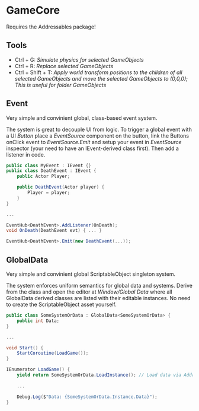 # GameCore

Requires the Addressables package!

## Tools
- Ctrl + G: _Simulate physics for selected GameObjects_
- Ctrl + R: _Replace selected GameObjects_
- Ctrl + Shift + T: _Apply world transform positions to the children of all selected GameObjects and move the selected GameObjects to (0,0,0); This is useful for folder GameObjects_

## Event
Very simple and convinient global, class-based event system.

The system is great to decouple UI from logic. To trigger a global event with a UI _Button_ place a _EventSource_ component on the button, link the Buttons onClick event to _EventSource.Emit_ and setup your event in _EventSource_ inspector (your need to have an IEvent-derived class first). Then add a listener in code.

```cs
public class MyEvent : IEvent {}
public class DeathEvent : IEvent {
    public Actor Player;

    public DeathEvent(Actor player) {
        Player = player;
    }
}

...

EventHub<DeathEvent>.AddListener(OnDeath);
void OnDeath(DeathEvent evt) { ... }

EventHub<DeathEvent>.Emit(new DeathEvent(...));
```

## GlobalData
Very simple and convinient global ScriptableObject singleton system.

The system enforces uniform semantics for global data and systems. Derive from the class and open the editor at _Window/Global Data_ where all GlobalData<T> derived classes are listed with their editable instances. No need to create the ScriptableObject asset yourself.


```cs
public class SomeSystemOrData : GlobalData<SomeSystemOrData> {
    public int Data;
}

...

void Start() {
    StartCoroutine(LoadGame());
}

IEnumerator LoadGame() {
    yield return SomeSystemOrData.LoadInstance(); // Load data via Addressables
    
    ...

    Debug.Log($"Data: {SomeSystemOrData.Instance.Data}");
}
```